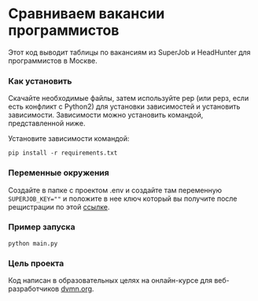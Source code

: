 # Сравниваем вакансии программистов

Этот код выводит таблицы по вакансиям из SuperJob и HeadHunter для программистов в Москве.

### Как установить

Скачайте необходимые файлы, затем используйте pep (или pepз, если есть конфликт с Python2) для установки зависимостей и
установить зависимости. Зависимости можно установить командой, представленной ниже.

Установите зависимости командой:

```pip install -r requirements.txt```

### Переменные окружения 

Создайте в папке с проектом .env и создайте там переменную ```SUPERJOB_KEY=""``` и положите в нее ключ который вы получите после рещистрации по этой [ссылке](https://www.superjob.ru/auth/login/?returnUrl=https://api.superjob.ru/register/).

### Пример запуска

```python main.py```

### Цель проекта

Код написан в образовательных целях на онлайн-курсе для веб-разработчиков [dvmn.org](https://dvmn.org/).